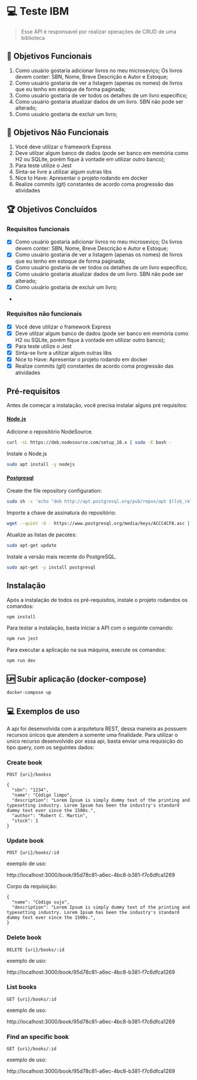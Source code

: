 # 💻  Teste IBM
> Esse API é responsavel por realizar operações de CRUD de uma biblioteca

## 🎯 Objetivos Funcionais
<ol>
    <li> Como usuário gostaria adicionar livros no meu microseviço; Os livros devem conter: SBN, Nome, Breve Descrição e Autor e Estoque; </li>
    <li> Como usuário gostaria de ver a listagem (apenas os nomes) de livros que eu tenho em estoque de forma paginada; </li>
    <li> Como usuário gostaria de ver todos os detalhes de um livro específico;</li>
    <li> Como usuário gostaria atualizar dados de um livro. SBN não pode ser alterado;</li>
    <li> Como usuário gostaria de excluir um livro; </li>
</ol>

## 🎯 Objetivos Não Funcionais
<ol>
    <li>Você deve utilizar o framework Express</li>
    <li>Deve utilzar algum banco de dados (pode ser banco em memória como H2 ou SQLite, porém fique à vontade em utilizar outro banco);</li>
    <li>Para teste utilize o Jest</li>
    <li>Sinta-se livre a utilizar algum outras libs</li>
    <li>Nice to Have: Apresentar o projeto rodando em docker</li>
    <li>Realize commits (git) constantes de acordo coma progressão das atividades</li>
</ol>

## 🏆 Objetivos Concluídos

### Requisitos funcionais
- [x] Como usuário gostaria adicionar livros no meu microseviço; Os livros devem conter: SBN, Nome, Breve Descrição e Autor e Estoque;
- [x] Como usuário gostaria de ver a listagem (apenas os nomes) de livros que eu tenho em estoque de forma paginada;
- [x] Como usuário gostaria de ver todos os detalhes de um livro específico;
- [x] Como usuário gostaria atualizar dados de um livro. SBN não pode ser alterado;
- [x] Como usuário gostaria de excluir um livro;
-
### Requisitos não funcionais

- [x] Você deve utilizar o framework Express
- [x] Deve utilzar algum banco de dados (pode ser banco em memória como H2 ou SQLite, porém fique à vontade em utilizar outro banco);
- [x] Para teste utilize o Jest
- [x] Sinta-se livre a utilizar algum outras libs
- [x] Nice to Have: Apresentar o projeto rodando em docker
- [x] Realize commits (git) constantes de acordo coma progressão das atividades

## Pré-requisitos

Antes de começar a instalação, você precisa instalar alguns pré requisitos:

#### [Node.js](https://nodejs.org/en/)

Adicione o repositório NodeSource.

```sh
curl -sL https://deb.nodesource.com/setup_10.x | sudo -E bash -
```

Instale o Node.js

```sh
sudo apt install -y nodejs
```

#### [Postgresql](https://www.postgresql.org/)

Create the file repository configuration:

```sh
sudo sh -c 'echo "deb http://apt.postgresql.org/pub/repos/apt $(lsb_release -cs)-pgdg main" > /etc/apt/sources.list.d/pgdg.list'
```

Importe a chave de assinatura do repositório:

```sh
wget --quiet -O - https://www.postgresql.org/media/keys/ACCC4CF8.asc | sudo apt-key add -
```

Atualize as listas de pacotes:

```sh
sudo apt-get update
```

Instale a versão mais recente do PostgreSQL.

```sh
sudo apt-get -y install postgresql
```

## Instalação

Após a instalação de todos os pré-requisitos, instale o projeto rodandos os comandos:

```sh
npm install
```

Para testar a instalação, basta iniciar a API com o seguinte comando:

```sh
npm run jest
```

Para executar a aplicação na sua máquina, execute os comandos:

```sh
npm run dev
```



## 🆙 Subir aplicação (docker-compose)

```sh
docker-compose up
```

## 💻 Exemplos de uso

A api foi desenvolvida com a arquitetura REST, dessa maneira as possuem recursos únicos que atendem a somente uma finalidade. Para utilizar o unico recurso desenvolvido por essa api, basta enviar uma requisição do tipo query, com os seguintes dados:

### Create book

``POST {uri}/bookss``

````
{
  "sbn": "1234",
  "name": "Código limpo",
  "description": "Lorem Ipsum is simply dummy text of the printing and typesetting industry. Lorem Ipsum has been the industry's standard dummy text ever since the 1500s.",
  "author": "Robert C. Martin",
  "stock": 1
}
````

### Update book

``POST {uri}/books/:id``

exemplo de uso:

http://localhost:3000/book/95d78c81-a6ec-4bc8-b381-f7c6dfca1269

Corpo da requisição:

````
{
  "name": "Código sujo",
  "description": "Lorem Ipsum is simply dummy text of the printing and typesetting industry. Lorem Ipsum has been the industry's standard dummy text ever since the 1500s.",
}
````

### Delete book

``DELETE {uri}/books/:id``

exemplo de uso:

http://localhost:3000/book/95d78c81-a6ec-4bc8-b381-f7c6dfca1269

### List books

``GET {uri}/books/:id``

exemplo de uso:

http://localhost:3000/book/95d78c81-a6ec-4bc8-b381-f7c6dfca1269


### Find an specific book

``GET {uri}/books/:id``

exemplo de uso:

http://localhost:3000/book/95d78c81-a6ec-4bc8-b381-f7c6dfca1269



